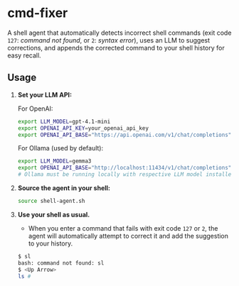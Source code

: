 # cmd-fixer

A shell agent that automatically detects incorrect shell commands (exit code `127`: _command not found_, or `2`: _syntax error_), uses an LLM to suggest corrections, and appends the corrected command to your shell history for easy recall. 

## Usage

1. **Set your LLM API:**

    For OpenAI:

    ```bash
    export LLM_MODEL=gpt-4.1-mini
    export OPENAI_API_KEY=your_openai_api_key
    export OPENAI_API_BASE="https://api.openai.com/v1/chat/completions"
    ```

    For Ollama (used by default):

    ```bash
    export LLM_MODEL=gemma3
    export OPENAI_API_BASE="http://localhost:11434/v1/chat/completions"
    # Ollama must be running locally with respective LLM model installed
    ```

1. **Source the agent in your shell:**

    ```bash
    source shell-agent.sh
    ```

1. **Use your shell as usual.**
   - When you enter a command that fails with exit code `127` or `2`, the agent will automatically attempt to correct it and add the suggestion to your history.

    ```bash
    $ sl
    bash: command not found: sl
    $ <Up Arrow>
    ls #
    ```
